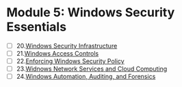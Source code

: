 # Module 5: Windows Security Essentials

- [ ] 20.[Windows Security Infrastructure](./5/#)
- [ ] 21.[Windows Access Controls](./5/#)
- [ ] 22.[Enforcing Windows Security Policy](./5/#)
- [ ] 23.[Widnows Network Services and Cloud Computing](./5/#)
- [ ] 24.[Windows Automation, Auditing, and Forensics](./5/#)